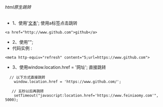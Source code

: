 ######  html原生跳转

- 1、使用'<a href="网址">文本</a>'; 使用a标签点击跳转
```
<a href="http://www.github.com">github</a>

```

- 2、使用"<meta http-equiv="refresh" content="秒数;url=网址">";
- 代码实例 : 
```
<meta http-equiv="refresh" content="5;url=https://www.github.com">

```

- 3、使用window.location.href = '网址'; 直接跳转

```
  // 以下方式直接跳转  
    window.location.href = 'https://www.github.com/';
  
   // 五秒以后再跳转
    setTimeout("javascript:location.href='https://www.feiniaomy.com'", 5000);   
```
